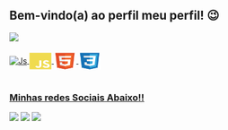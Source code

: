 ## Bem-vindo(a) ao perfil meu perfil! 😉

 <div>
   <a href="https://github.com/Arthur-fdl>
   <img height="180em" src="https://github-readme-stats.vercel.app/api?username=Arthur-fdl&show_icons=true&theme=tokyonight&include_all_commits=true&count_private=true"/>
   <img height="180em" src="https://github-readme-stats.vercel.app/api/top-langs/?username=Arthur-fdl&layout=compact&langs_count=6&theme=tokyonight"/>
</div>
    
<div style="display: inline_block"><br>
  <img align="center" alt="Js" height="30" width="40" src="https://cdn.jsdelivr.net/gh/devicons/devicon/icons/python/python-original.svg">
  <img align="center" alt="Js" height="30" width="40" src="https://raw.githubusercontent.com/devicons/devicon/master/icons/javascript/javascript-plain.svg">
  <img align="center" alt="HTML" height="30" width="40" src="https://raw.githubusercontent.com/devicons/devicon/master/icons/html5/html5-original.svg">
  <img align="center" alt="CSS" height="30" width="40" src="https://raw.githubusercontent.com/devicons/devicon/master/icons/css3/css3-original.svg">
</div>
 
<br>
 
### Minhas redes Sociais Abaixo!!
 
<div> 
  <a href="https://www.instagram.com/arthurdxt/" target="blank"><img src="https://img.shields.io/badge/-Instagram-%23E4405F?style=for-the-badge&logo=instagram&logoColor=white" target="_blank"></a>
  <a href = "arthurlol2131@gmail.com"><img src="https://img.shields.io/badge/-Gmail-%23333?style=for-the-badge&logo=gmail&logoColor=white" target="_blank"></a>
  <a href="https://www.linkedin.com/in/arthur-fidelis-89153223a/" target="blank"><img src="https://img.shields.io/badge/-LinkedIn-%230077B5?style=for-the-badge&logo=linkedin&logoColor=white" target="blank"></a>
</div>
